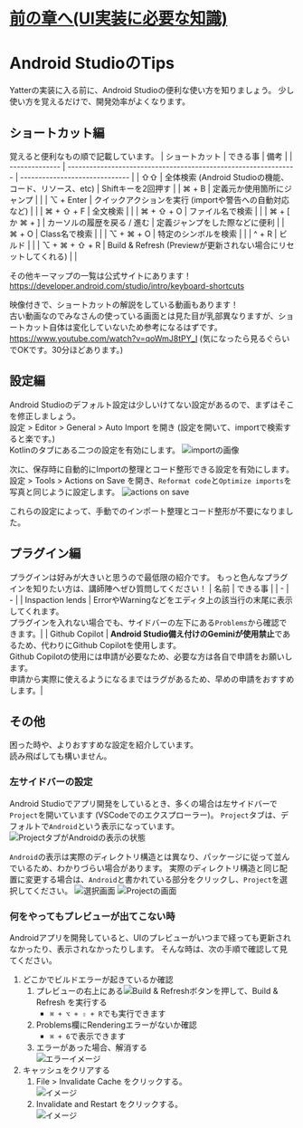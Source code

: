 <!-- FIXME: 正しいリンクに修正 -->
# [前の章へ(UI実装に必要な知識)](../UI実装に必要な知識/1_概要.md)

# Android StudioのTips
Yatterの実装に入る前に、Android Studioの便利な使い方を知りましょう。
少し使い方を覚えるだけで、開発効率がよくなります。

## ショートカット編
覚えると便利なもの順で記載しています。
| ショートカット | できる事                                                        | 備考                           |
| -------------- | --------------------------------------------------------------- | ------------------------------ |
| ⇧⇧             | 全体検索 (Android Studioの機能、コード、リソース、etc)          | Shiftキーを2回押す             |
| ⌘ + B          | 定義元か使用箇所にジャンプ                                      |                                |
| ⌥ + Enter      | クイックアクションを実行 (importや警告への自動対応など)         |                                |
| ⌘ + ⇧ + F      | 全文検索                                                        |                                |
| ⌘ + ⇧ + O      | ファイル名で検索                                                |                                |
| ⌘ + [ か ⌘ + ] | カーソルの履歴を戻る / 進む                                   | 定義ジャンプをした際などに便利 |
| ⌘ + O          | Class名で検索                                                   |                                |
| ⌥ + ⌘ + O      | 特定のシンボルを検索                                            |                                |
| ^ + R          | ビルド                                                          |                                |
| ⌥ + ⌘ + ⇧ + R  | Build & Refresh (Previewが更新されない場合にリセットしてくれる) |                                |

その他キーマップの一覧は公式サイトにあります！  
https://developer.android.com/studio/intro/keyboard-shortcuts

映像付きで、ショートカットの解説をしている動画もあります！  
古い動画なのでみなさんの使っている画面とは見た目が乳部異なりますが、ショートカット自体は変化していないため参考になるはずです。  
https://www.youtube.com/watch?v=qoWmJ8tPY_I (気になったら見るぐらいでOKです。30分ほどあります。)

## 設定編
Android Studioのデフォルト設定は少しいけてない設定があるので、まずはそこを修正しましょう。  
設定 > Editor > General > Auto Import を開き (設定を開いて、importで検索すると楽です。)  
Kotlinのタブにある二つの設定を有効にします。
![importの画像](image/import_settings.png)

次に、保存時に自動的にImportの整理とコード整形できる設定を有効にします。  
設定 > Tools > Actions on Save を開き、`Reformat code`と`Optimize imports`を写真と同じように設定します。
![actions on save](image/actions_on_save.png)

これらの設定によって、手動でのインポート整理とコード整形が不要になりました。

## プラグイン編
プラグインは好みが大きいと思うので最低限の紹介です。
もっと色んなプラグインを知りたい方は、講師陣へぜひ質問してください！
| 名前 | できる事 |
| - | - |
| Inspaction lends | ErrorやWarningなどをエディタ上の該当行の末尾に表示してくれます。<br>プラグインを入れない場合でも、サイドバーの左下にある`Problems`から確認できます。|
| Github Copilot | **Android Studio備え付けのGeminiが使用禁止**であるため、代わりにGithub Copilotを使用します。<br>Github Copilotの使用には申請が必要なため、必要な方は各自で申請をお願いします。<br>申請から実際に使えるようになるまではラグがあるため、早めの申請をおすすめします。|

## その他
困った時や、よりおすすめな設定を紹介しています。  
読み飛ばしても構いません。

### 左サイドバーの設定
Android Studioでアプリ開発をしているとき、多くの場合は左サイドバーで`Project`を開いています (VSCodeでのエクスプローラー)。
`Project`タブは、デフォルトで`Android`という表示になっています。
![ProjectタブがAndroidの表示の状態](image/project_android.png)

`Android`の表示は実際のディレクトリ構造とは異なり、パッケージに従って並んでいるため、わかりづらい場合があります。
実際のディレクトリ構造と同じ配置に変更する場合は、`Android`と書かれている部分をクリックし、`Project`を選択してください。
![選択画面](image/project_select.png)
![`Project`の画面](image/project_project.png)

### 何をやってもプレビューが出てこない時
Androidアプリを開発していると、UIのプレビューがいつまで経っても更新されなかったり、表示されなかったりします。
そんな時は、次の手順で確認して見てください。
1. どこかでビルドエラーが起きているか確認
    1. プレビューの右上にある![Build & Refreshボタン](image/build_and_refresh_button.png)を押して、Build & Refresh を実行する
        *  `⌘ + ⌥ + ⇧ + R`でも実行できます
    2. Problems欄にRenderingエラーがないか確認
        * `⌘ + 6`で表示できます
    4. エラーがあった場合、解消する<br>![エラーイメージ](image/error_image.png)
2. キャッシュをクリアする
   1. File > Invalidate Cache をクリックする。<br>![イメージ](image/file_invalidate_cache.png)
   2. Invalidate and Restart をクリックする。<br>![イメージ](image/window_invalidate_cache.png)